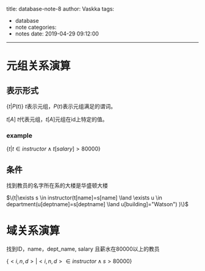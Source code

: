 title: database-note-8
author: Vaskka
tags:
  - database
  - note
categories:
  - notes
date: 2019-04-29 09:12:00
---
# 元组关系演算

## 表示形式

$\{t|P(t)\}$ $t$表示元组，$P(t)$表示元组满足的谓词。

$t[A]$ $t$代表元组，$t[A]$元组在id上特定的值。

### example

$\{t|t \in instructor \land t[salary] > 80000\}$

## 条件

找到教员的名字所在系的大楼是华盛顿大楼

$\{t|\exists s \in instructor(t[name]=s[name]
\land \exists u \in department(u[deptname]=s[deptname] 
\land u[building]="Watson") )\}$

# 域关系演算

找到ID，name，dept_name, salary 且薪水在80000以上的教员

$\{<i,n,d> | <i,n,d> \in instructor \land s > 80000 \}$